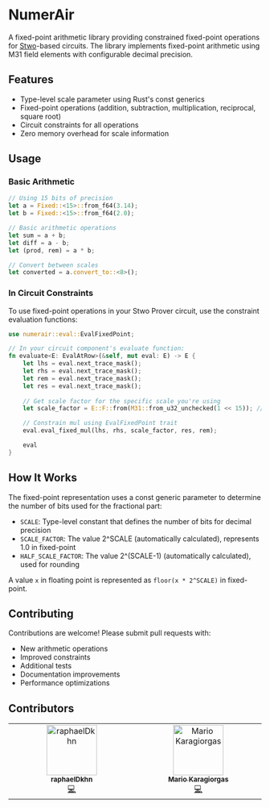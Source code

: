 # NumerAir

A fixed-point arithmetic library providing constrained fixed-point operations for [Stwo](https://github.com/starkware-libs/stwo.git)-based circuits.
The library implements fixed-point arithmetic using M31 field elements with configurable decimal precision.

## Features

- Type-level scale parameter using Rust's const generics
- Fixed-point operations (addition, subtraction, multiplication, reciprocal, square root)
- Circuit constraints for all operations
- Zero memory overhead for scale information

## Usage

### Basic Arithmetic

```rust
// Using 15 bits of precision
let a = Fixed::<15>::from_f64(3.14);
let b = Fixed::<15>::from_f64(2.0);

// Basic arithmetic operations
let sum = a + b;
let diff = a - b;
let (prod, rem) = a * b;

// Convert between scales
let converted = a.convert_to::<8>();
```

### In Circuit Constraints

To use fixed-point operations in your Stwo Prover circuit, use the constraint evaluation functions:

```rust
use numerair::eval::EvalFixedPoint;

// In your circuit component's evaluate function:
fn evaluate<E: EvalAtRow>(&self, mut eval: E) -> E {
    let lhs = eval.next_trace_mask();
    let rhs = eval.next_trace_mask();
    let rem = eval.next_trace_mask();
    let res = eval.next_trace_mask();
    
    // Get scale factor for the specific scale you're using
    let scale_factor = E::F::from(M31::from_u32_unchecked(1 << 15)); // For Fixed<15>

    // Constrain mul using EvalFixedPoint trait
    eval.eval_fixed_mul(lhs, rhs, scale_factor, res, rem);

    eval
}
```

## How It Works

The fixed-point representation uses a const generic parameter to determine the number of bits used for the fractional part:

- `SCALE`: Type-level constant that defines the number of bits for decimal precision
- `SCALE_FACTOR`: The value 2^SCALE (automatically calculated), represents 1.0 in fixed-point
- `HALF_SCALE_FACTOR`: The value 2^(SCALE-1) (automatically calculated), used for rounding

A value `x` in floating point is represented as `floor(x * 2^SCALE)` in fixed-point.

## Contributing

Contributions are welcome! Please submit pull requests with:

- New arithmetic operations
- Improved constraints
- Additional tests
- Documentation improvements
- Performance optimizations

## Contributors

 <!-- ALL-CONTRIBUTORS-LIST:START - Do not remove or modify this section -->
<!-- prettier-ignore-start -->
<!-- markdownlint-disable -->
 <table>
  <tbody>
    <tr>
      <td align="center" valign="top" width="14.28%"><a href="https://github.com/raphaelDkhn"><img src="https://avatars.githubusercontent.com/u/113879115?v=4?s=100" width="100px;" alt="raphaelDkhn"/><br /><sub><b>raphaelDkhn</b></sub></a><br /><a href="https://github.com/gizatechxyz/NumerAIR/commits?author=raphaelDkhn" title="Code">💻</a></td>
      <td align="center" valign="top" width="14.28%"><a href="https://github.com/blewater"><img src="https://avatars.githubusercontent.com/u/2580304?v=4?s=100" width="100px;" alt="Mario Karagiorgas"/><br /><sub><b>Mario Karagiorgas</b></sub></a><br /><a href="https://github.com/gizatechxyz/NumerAIR/commits?author=blewater" title="Code">💻</a></td>
    </tr>
  </tbody>
</table>

<!-- markdownlint-restore -->
<!-- prettier-ignore-end -->

<!-- ALL-CONTRIBUTORS-LIST:END -->
